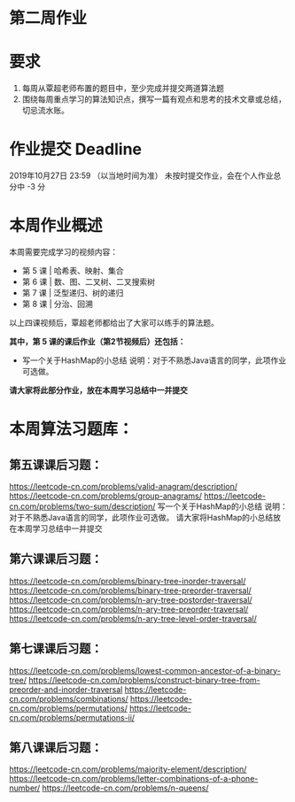 # 第二周作业
# 要求

1. 每周从覃超老师布置的题目中，至少完成并提交两道算法题
2. 围绕每周重点学习的算法知识点，撰写一篇有观点和思考的技术文章或总结，切忌流水账。

# 作业提交 Deadline

2019年10月27日 23:59 （以当地时间为准）
未按时提交作业，会在个人作业总分中 -3 分

# 本周作业概述

本周需要完成学习的视频内容：

- 第 5 课 | 哈希表、映射、集合
- 第 6 课 | 数、图、二叉树、二叉搜索树
- 第 7 课 | 泛型递归、树的递归
- 第 8 课 | 分治、回溯

以上四课视频后，覃超老师都给出了大家可以练手的算法题。

**其中，第 5 课的课后作业（第2节视频后）还包括：**

- 写一个关于HashMap的小总结
  说明：对于不熟悉Java语言的同学，此项作业可选做。

**请大家将此部分作业，放在本周学习总结中一并提交**

# 本周算法习题库：

## 第五课课后习题：

https://leetcode-cn.com/problems/valid-anagram/description/
https://leetcode-cn.com/problems/group-anagrams/
https://leetcode-cn.com/problems/two-sum/description/
写一个关于HashMap的小总结
说明：对于不熟悉Java语言的同学，此项作业可选做。
请大家将HashMap的小总结放在本周学习总结中一并提交

## 第六课课后习题：

https://leetcode-cn.com/problems/binary-tree-inorder-traversal/
https://leetcode-cn.com/problems/binary-tree-preorder-traversal/
https://leetcode-cn.com/problems/n-ary-tree-postorder-traversal/
https://leetcode-cn.com/problems/n-ary-tree-preorder-traversal/
https://leetcode-cn.com/problems/n-ary-tree-level-order-traversal/

## 第七课课后习题：

https://leetcode-cn.com/problems/lowest-common-ancestor-of-a-binary-tree/
https://leetcode-cn.com/problems/construct-binary-tree-from-preorder-and-inorder-traversal
https://leetcode-cn.com/problems/combinations/
https://leetcode-cn.com/problems/permutations/
https://leetcode-cn.com/problems/permutations-ii/

## 第八课课后习题：

https://leetcode-cn.com/problems/majority-element/description/
https://leetcode-cn.com/problems/letter-combinations-of-a-phone-number/
https://leetcode-cn.com/problems/n-queens/

  
